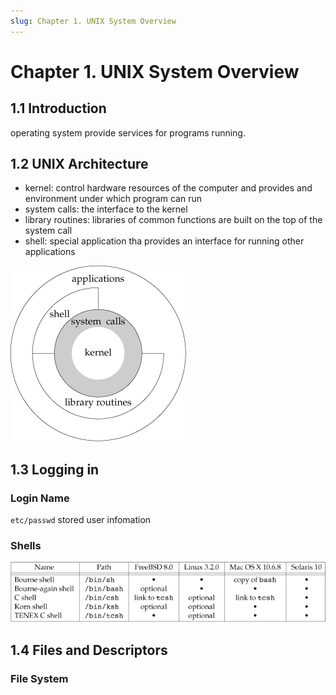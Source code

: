 ```yaml
---
slug: Chapter 1. UNIX System Overview 
---
```


# Chapter 1. UNIX System Overview #

## 1.1 Introduction ##

operating system provide services for programs running.


## 1.2 UNIX Architecture ##

- kernel: control hardware resources of the computer and provides and environment under which program can run
- system calls: the interface to the kernel
- library routines: libraries of common functions are built on the top of the system call
- shell: special application tha provides an interface for running other applications

![Figure 1.1  Architecture of the UNIX operating system](Chapter01/01fig01.jpg "Figure 1.1 Architecture of the UNIX operating system")



## 1.3 Logging in ##

### Login Name ###

`etc/passwd` stored user infomation

### Shells ###

![01fig02](Chapter01/01fig02.jpg)

## 1.4 Files and Descriptors ##

### File System ###

